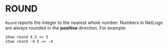 # ROUND 
```Round``` reports the integer to the nearest whole number.  Numbers in NetLogo are always rounded in the **positive** direction. For example:
 ```
 show round 4.5 => 5 
 show round -4.5 => -4
 ```
